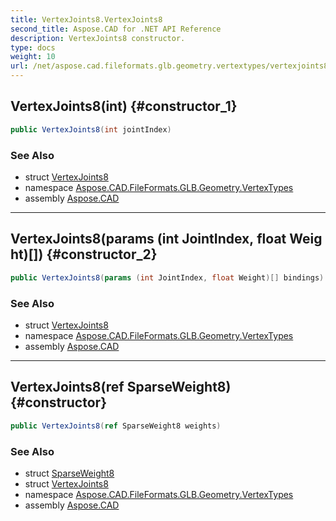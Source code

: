 ```yaml
---
title: VertexJoints8.VertexJoints8
second_title: Aspose.CAD for .NET API Reference
description: VertexJoints8 constructor. 
type: docs
weight: 10
url: /net/aspose.cad.fileformats.glb.geometry.vertextypes/vertexjoints8/vertexjoints8/
---
```

## VertexJoints8(int) {#constructor_1}

```csharp
public VertexJoints8(int jointIndex)
```

### See Also

* struct [VertexJoints8](../)
* namespace [Aspose.CAD.FileFormats.GLB.Geometry.VertexTypes](../../vertexjoints8/)
* assembly [Aspose.CAD](../../../)

---

## VertexJoints8(params (int JointIndex, float Weight)[]) {#constructor_2}

```csharp
public VertexJoints8(params (int JointIndex, float Weight)[] bindings)
```

### See Also

* struct [VertexJoints8](../)
* namespace [Aspose.CAD.FileFormats.GLB.Geometry.VertexTypes](../../vertexjoints8/)
* assembly [Aspose.CAD](../../../)

---

## VertexJoints8(ref SparseWeight8) {#constructor}

```csharp
public VertexJoints8(ref SparseWeight8 weights)
```

### See Also

* struct [SparseWeight8](../../../aspose.cad.fileformats.glb.transforms/sparseweight8/)
* struct [VertexJoints8](../)
* namespace [Aspose.CAD.FileFormats.GLB.Geometry.VertexTypes](../../vertexjoints8/)
* assembly [Aspose.CAD](../../../)


